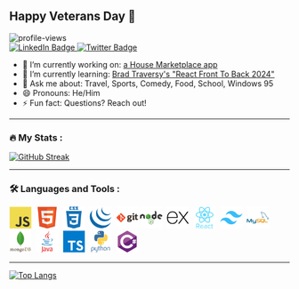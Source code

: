 ## Happy Veterans Day 🫡 

<img src="https://komarev.com/ghpvc/?username=cloudflips32&style=flat-square&color=blue" alt="profile-views"/>
<div id="badges">
  <a href="https://www.linkedin.com/in/adam-standish">
    <img src="https://img.shields.io/badge/LinkedIn-blue?style=for-the-badge&logo=linkedin&logoColor=white" alt="LinkedIn Badge"/>
  </a>
  <a href="https://x.com/cloudflips321">
    <img src="https://img.shields.io/badge/Twitter-blue?style=for-the-badge&logo=x&logoColor=white" alt="Twitter Badge"/>
  </a>
</div>

<!--
**cloudflips32/cloudflips32** is a ✨ _special_ ✨ repository because its `README.md` (this file) appears on your GitHub profile.
-->

- 🔭 I’m currently working on: [a House Marketplace app](https://github.com/cloudflips32/react-house-marketplace)
- 🌱 I’m currently learning: [Brad Traversy's "React Front To Back 2024"](https://www.udemy.com/course/react-front-to-back-2022/?couponCode=KEEPLEARNING)
- 💬 Ask me about: Travel, Sports, Comedy, Food, School, Windows 95
- 😄 Pronouns: He/Him
- ⚡ Fun fact: Questions? Reach out!

- ---

### :fire: My Stats :

[![GitHub Streak](http://github-readme-streak-stats.herokuapp.com?user=cloudflips32&theme=dark&background=000000)](https://git.io/streak-stats)

---

### :hammer_and_wrench: Languages and Tools :

<div>
  <img src="https://github.com/devicons/devicon/blob/master/icons/javascript/javascript-original.svg" title="JavaScript" alt="JavaScript" width="40" height="40"/>&nbsp;
  <img src="https://github.com/devicons/devicon/blob/master/icons/html5/html5-original.svg" title="HTML5" alt="HTML" width="40" height="40"/>&nbsp;
  <img src="https://github.com/devicons/devicon/blob/master/icons/css3/css3-plain-wordmark.svg"  title="css3" alt="CSS" width="40" height="40"/>&nbsp;
  <img src="https://github.com/devicons/devicon/blob/master/icons/jquery/jquery-original.svg" title="jQuery" alt="jQuery" width="40" height="40"/>&nbsp;
  <img src="https://github.com/devicons/devicon/blob/master/icons/git/git-original-wordmark.svg" title="Git" **alt="Git" width="40" height="40"/>
  <img src="https://github.com/devicons/devicon/blob/master/icons/nodejs/nodejs-original-wordmark.svg" title="NodeJS" alt="NodeJS" width="40" height="40"/>&nbsp;
  <img src="https://github.com/devicons/devicon/blob/master/icons/express/express-original.svg" title="express" alt="express" width="40" height="40"/>&nbsp;
  <img src="https://github.com/devicons/devicon/blob/master/icons/react/react-original-wordmark.svg" title="React" alt="React" width="40" height="40"/>&nbsp;
  <img src="https://github.com/devicons/devicon/blob/master/icons/tailwindcss/tailwindcss-original.svg"  title="tailwindcss" alt="tailwindcss" width="40" height="40"/>&nbsp;
  <img src="https://github.com/devicons/devicon/blob/master/icons/mysql/mysql-original-wordmark.svg" title="MySQL"  alt="MySQL" width="40" height="40"/>&nbsp;
  <img src="https://github.com/devicons/devicon/blob/master/icons/mongodb/mongodb-original-wordmark.svg" title="MongoDB"  alt="MongoDB" width="40" height="40"/>&nbsp;
  <img src="https://github.com/devicons/devicon/blob/master/icons/java/java-original-wordmark.svg" title="Java" alt="Java" width="40" height="40"/>&nbsp;
  <img src="https://github.com/devicons/devicon/blob/master/icons/typescript/typescript-plain.svg" title="TypeScript" alt="TypeScript" width="40" height="40"/>&nbsp;
  <img src="https://github.com/devicons/devicon/blob/master/icons/python/python-original-wordmark.svg" title="Python" alt="Python" width="40" height="40"/>&nbsp;
  <img src="https://github.com/devicons/devicon/blob/master/icons/csharp/csharp-original.svg" title="CSharp" alt="CSharp" width="40" height="40"/>&nbsp;
</div>

---

[![Top Langs](https://github-readme-stats.vercel.app/api/top-langs/?username=cloudflips32&layout=compact&theme=vision-friendly-dark)](https://github.com/anuraghazra/github-readme-stats)
